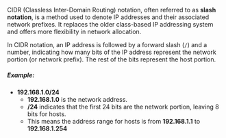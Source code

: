 CIDR (Classless Inter-Domain Routing) notation, often referred to as **slash notation**, is a method used to denote IP addresses and their associated network prefixes. It replaces the older class-based IP addressing system and offers more flexibility in network allocation.

In CIDR notation, an IP address is followed by a forward slash (`/`) and a number, indicating how many bits of the IP address represent the network portion (or network prefix). The rest of the bits represent the host portion.


##### Example:
- **192.168.1.0/24**
    - **192.168.1.0** is the network address.
    - **/24** indicates that the first 24 bits are the network portion, leaving 8 bits for hosts.
    - This means the address range for hosts is from **192.168.1.1** to **192.168.1.254**

